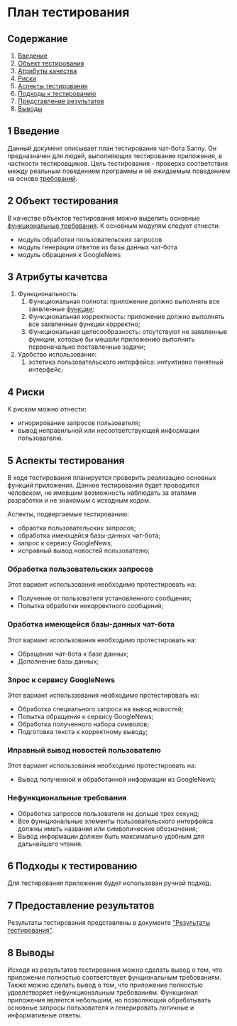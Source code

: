 # План тестирования

## Содержание
1. [Введение](#introduction)
2. [Объект тестирования](#items)
3. [Атрибуты качества](#quality)
4. [Риски](#risks)
5. [Аспекты тестирования](#features)
6. [Подходы к тестированию](#approach)
7. [Представление результатов](#pass)
8. [Выводы](#conclusion)

## 1 Введение <a name = "#introduction"></a>

Данный документ описывает план тестирования чат-бота Sanny. Он предназначен для людей, выполняющих тестирование приложения, в частности тестировщиков. Цель тестирования - проверка соответствия между реальным поведением программы и её ожидаемым поведением на основе [требований](https://github.com/alkaptur19/3TPO_project/blob/master/Documentation/SRS.md).

## 2 Объект тестирования <a name = "#items"></a>

В качестве объектов тестирования можно выделить основные [функциональные требования](../SRS_ru.md). К основным модулям следует отнести:
* модуль обработки пользовательских запросов
* модуль генерации ответов из базы данных чат-бота
* модуль обращения к GoogleNews

## 3 Атрибуты качетсва <a name = "#quality"></a>

1. Функциональность:
   1. Функциональная полнота: приложение должно выполнять все заявленные [функции](../SRS_ru.md);
   2. Функциональная корректность: приложение должно выполнять все заявленные функции корректно;
   3. Функциональная целесообразность: отсутствуют не заявленные функции, которые бы мешали приложению выполнить первоначально поставленные задачи;
2. Удобство использования:
   1. эстетика пользовательского интерфейса: интуитивно понятный интерфейс;

## 4 Риски <a name = "#risks"></a>

К рискам можно отнести:
* игнорирование запросов пользователя;
* вывод неправильной или несоответствующей информации пользователю.

## 5 Аспекты тестирования <a name = "#approach"></a>

В ходе тестирования планируется проверить реализацию основных функций приложения. Данное тестирования будет проводится человеком, не имевшим возможность наблюдать за этапами разработки и не знакомым с исходным кодом.

Аспекты, подвергаемые тестированию:
* обраотка пользовательских запросов;
* обработка имеющейся базы-данных чат-бота;
* запрос к сервису GoogleNews;
* исправный вывод новостей пользователю;

### Обработка пользовательских запросов
Этот вариант использования необходимо протестировать на:
* Получение от пользователя установленного сообщения;
* Попытка обработки некорректного сообщения;

### Оработка имеющейся базы-данных чат-бота
Этот вариант использования необходимо протестировать на:
* Обращение чат-бота к базе данных;
* Дополнение базы данных;

### Зпрос к сервису GoogleNews
Этот вариант использзования необходимо протестировать на:
* Обработка специального запроса на вывод новостей;
* Попытка обращения к сервису GoogleNews;
* Обработка полученного набора символов;
* Подготовка текста к корректному выводу;

### Иправный вывод новостей пользователю
Этот вариант использования необходимо протестировать на:
* Вывод полученной и обработанной информации из GoogleNews;

### Нефункциональные требования
* Обработка запросов пользователя не дольше трех секунд;
* Все функциональные элементы пользовательского интерфейса должны иметь названия или символические обозначения;
* Вывод информации должен быть максимально удобным для дальнейшего чтения.

## 6 Подходы к тестированию <a name = "approach"></a>

Для тестирования приложения будет использован ручной подход.

## 7 Предоставление результатов <a name = "pass"></a>

Результаты тестирования представлены в документе ["Результаты тестирования"](./Testing_results.md).

## 8 Выводы <a name = "conclusion"></a>

Исходя из результатов тестирования можно сделать вывод о том, что приложение полностью соответствует фунциональным требованиям. Также можно сделать вывод о том, что приложение полностью удовлетворяет нефункциональным требованиям. Функционал приложения является небольшим, но позволяющий обрабатывать основные запросы пользователя и генерировать логичные и информативные ответы.
